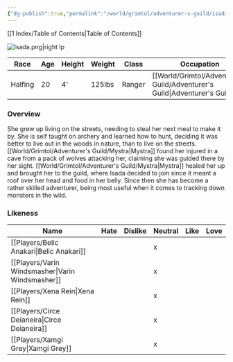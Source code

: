 ```yaml
---
{"dg-publish":true,"permalink":"/world/grimtol/adventurer-s-guild/isada/"}
---
```


[[1 Index/Table of Contents\|Table of Contents]]

![Isada.png|right lp](/img/user/Z_Attachments/Isada.png)

| Race    | Age | Height | Weight | Class  | Occupation             | Allignment | Pronouns | Gender |
| ------- | --- | ------ | ------ | ------ | ---------------------- | ---------- | -------- | ------ |
| Halfing | 20  | 4'     | 125lbs | Ranger | [[World/Grimtol/Adventurer's Guild/Adventurer's Guild\|Adventurer's Guild]] | Neutral    | She/Her  | Female |
### Overview
She grew up living on the streets, needing to steal her next meal to make it by. She is self taught on archery and learned how to hunt, deciding it was better to live out in the woods in nature, than to live on the streets. [[World/Grimtol/Adventurer's Guild/Mystra\|Mystra]] found her injured in a cave from a pack of wolves attacking her, claiming she was guided there by her sight. [[World/Grimtol/Adventurer's Guild/Mystra\|Mystra]] healed her up and brought her to the guild, where Isada decided to join since it meant a roof over her head and food in her belly. Since then she has become a rather skilled adventurer, being most useful when it comes to tracking down monsters in the wild.

### Likeness

| Name                  | Hate | Dislike | Neutral | Like | Love |
| --------------------- | ---- | ------- | ------- | ---- | ---- |
| [[Players/Belic Anakari\|Belic Anakari]]     |      |         | x       |      |      |
| [[Players/Varin Windsmasher\|Varin Windsmasher]] |      |         | x       |      |      |
| [[Players/Xena Rein\|Xena Rein]]         |      |         | x       |      |      |
| [[Players/Circe Deianeira\|Circe Deianeira]]   |      |         | x       |      |      |
| [[Players/Xamgi Grey\|Xamgi Grey]]        |      |         | x       |      |      |

